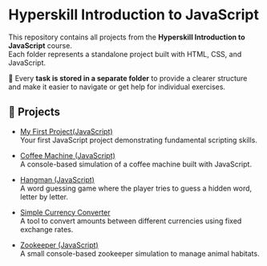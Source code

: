 # Hyperskill Introduction to JavaScript

This repository contains all projects from the **Hyperskill Introduction to JavaScript** course.  
Each folder represents a standalone project built with HTML, CSS, and JavaScript.

📌 Every **task is stored in a separate folder** to provide a clearer structure and make it easier to navigate or get help for individual exercises.

## 📂 Projects

- [My First Project(JavaScript)](./My%20First%20Project(JavaScript))  
  Your first JavaScript project demonstrating fundamental scripting skills.

- [Coffee Machine (JavaScript)](./Coffee%20Machine%20(JavaScript))  
  A console-based simulation of a coffee machine built with JavaScript.

- [Hangman (JavaScript)](./Hangman%20(JavaScript))  
  A word guessing game where the player tries to guess a hidden word, letter by letter.

- [Simple Currency Converter](./Simple%20Currency%20Converter)  
  A tool to convert amounts between different currencies using fixed exchange rates.

- [Zookeeper (JavaScript)](./Zookeeper%20(JavaScript))  
  A small console-based zookeeper simulation to manage animal habitats.
